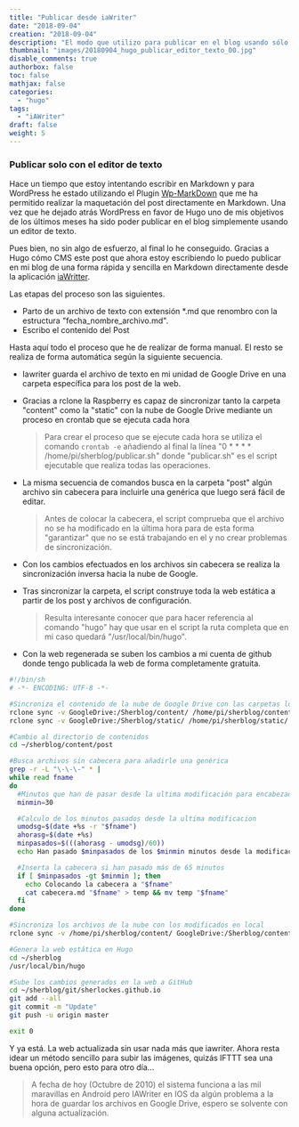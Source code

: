 ```yaml
---
title: "Publicar desde iaWriter"
date: "2018-09-04"
creation: "2018-09-04"
description: "El modo que utilizo para publicar en el blog usando sólo el editor de texto."
thumbnail: "images/20180904_hugo_publicar_editor_texto_00.jpg"
disable_comments: true
authorbox: false
toc: false
mathjax: false
categories:
  - "hugo"
tags:
  - "iAWriter"
draft: false
weight: 5
---
```


### Publicar solo con el editor de texto
Hace un tiempo que estoy intentando escribir en Markdown y para WordPress he estado utilizando el Plugin [Wp-MarkDown][11] que me ha permitido realizar la maquetación del post directamente en Markdown. Una vez que he dejado atrás WordPress en favor de Hugo uno de mis objetivos de los últimos meses ha sido poder publicar en el blog simplemente usando un editor de texto.

Pues bien, no sin algo de esfuerzo, al final lo he conseguido. Gracias a Hugo cómo CMS este post que ahora estoy escribiendo lo puedo publicar en mi blog de una forma rápida y sencilla en Markdown directamente desde la aplicación [iaWritter][12].

Las etapas del proceso son las siguientes.

* Parto de un archivo de texto con extensión *.md que renombro con la estructura "fecha_nombre_archivo.md".
* Escribo el contenido del Post

Hasta aquí todo el proceso que he de realizar de forma manual. El resto se realiza de forma automática según la siguiente secuencia.

* Iawriter guarda el archivo de texto en mi unidad de Google Drive en una carpeta específica para los post de la web.

* Gracias a rclone la Raspberry es capaz de sincronizar tanto la carpeta "content" como la "static" con la nube de Google Drive mediante un proceso en crontab que se ejecuta cada hora

  > Para crear el proceso que se ejecute cada hora  se utiliza el comando `crontab -e` añadiendo al final la línea "0 * * * * /home/pi/sherblog/publicar.sh" donde "publicar.sh" es el script ejecutable que realiza todas las operaciones.

* La misma secuencia de comandos busca en la carpeta "post" algún archivo sin cabecera para incluirle una genérica que luego será fácil de editar.

  > Antes de colocar la cabecera, el script comprueba que el archivo no se ha modificado en la última hora para de esta forma "garantizar" que no se está trabajando en el y no crear problemas de sincronización.

* Con los cambios efectuados en los archivos sin cabecera se realiza la sincronización inversa hacia la nube de Google. 

* Tras sincronizar la carpeta, el script construye toda la web estática a partir de los post y archivos de configuración.

  > Resulta interesante conocer que para hacer referencia al comando "hugo" hay que usar en el script la ruta completa que en mi caso quedará "/usr/local/bin/hugo". 

* Con la web regenerada se suben los cambios a mi cuenta de github donde tengo publicada la web de forma completamente gratuita.

```bash
#!/bin/sh
# -*- ENCODING: UTF-8 -*-

#Sincroniza el contenido de la nube de Google Drive con las carpetas locales
rclone sync -v GoogleDrive:/Sherblog/content/ /home/pi/sherblog/content/
rclone sync -v GoogleDrive:/Sherblog/static/ /home/pi/sherblog/static/

#Cambio al directorio de contenidos
cd ~/sherblog/content/post

#Busca archivos sin cabecera para añadirle una genérica
grep -r -L "\-\-\-" * |
while read fname
do
  #Minutos que han de pasar desde la ultima modificación para encabezado
  minmin=30

  #Calculo de los minutos pasados desde la ultima modificacion
  umodsg=$(date +%s -r "$fname")
  ahorasg=$(date +%s)
  minpasados=$(((ahorasg - umodsg)/60))
  echo Han pasado $minpasados de los $minmin minutos desde la modificación de "$fname"

  #Inserta la cabecera si han pasado más de 65 minutos
  if [ $minpasados -gt $minmin ]; then
    echo Colocando la cabecera a "$fname"
    cat cabecera.md "$fname" > temp && mv temp "$fname"
  fi
done

#Sincroniza los archivos de la nube con los modificados en local
rclone sync -v /home/pi/sherblog/content/ GoogleDrive:/Sherblog/content/

#Genera la web estática en Hugo
cd ~/sherblog
/usr/local/bin/hugo

#Sube los cambios generados en la web a GitHub
cd ~/sherblog/git/sherlockes.github.io
git add --all
git commit -m "Update"
git push -u origin master

exit 0
```

Y ya está. La web actualizada sin usar nada más que iawriter. Ahora resta idear un método sencillo para subir las imágenes, quizás IFTTT sea una buena opción, pero esto para otro día...

> A fecha de hoy (Octubre de 2010) el sistema funciona a las mil maravillas en Android pero IAWriter en IOS da algún problema a la hora de guardar los archivos en Google Drive, espero se solvente con alguna actualización. 

[11]: https://wordpress.org/plugins/wp-markdown/
[12]: https://ia.net/writer
